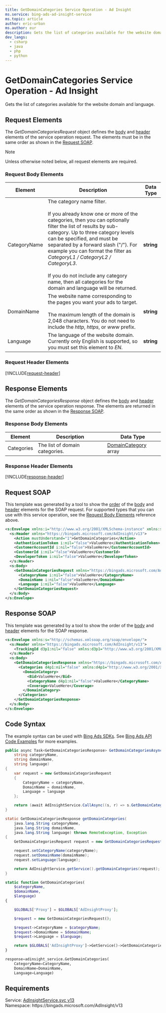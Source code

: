 ```yaml
---
title: GetDomainCategories Service Operation - Ad Insight
ms.service: bing-ads-ad-insight-service
ms.topic: article
author: eric-urban
ms.author: eur
description: Gets the list of categories available for the website domain and language.
dev_langs: 
  - csharp
  - java
  - php
  - python
---
```

# GetDomainCategories Service Operation - Ad Insight
Gets the list of categories available for the website domain and language.

## <a name="request"></a>Request Elements
The *GetDomainCategoriesRequest* object defines the [body](#request-body) and [header](#request-header) elements of the service operation request. The elements must be in the same order as shown in the [Request SOAP](#request-soap). 

> [!NOTE]
> Unless otherwise noted below, all request elements are required.

### <a name="request-body"></a>Request Body Elements

|Element|Description|Data Type|
|-----------|---------------|-------------|
|<a name="categoryname"></a>CategoryName|The category name filter.<br/><br/>If you already know one or more of the categories, then you can optionally filter the list of results by sub-category. Up to three category levels can be specified, and must be separated by a forward slash ("/"). For example you can format the filter as *CategoryL1 / CategoryL2 / CategoryL3*.<br/><br/>If you do not include any category name, then all categories for the domain and language will be returned. |**string**|
|<a name="domainname"></a>DomainName|The website name corresponding to the pages you want your ads to target.<br/><br/>The maximum length of the domain is 2,048 characters. You do not need to include the *http*, *https*, or *www* prefix.|**string**|
|<a name="language"></a>Language|The language of the website domain. Currently only English is supported, so you must set this element to *EN*.|**string**|

### <a name="request-header"></a>Request Header Elements
[!INCLUDE[request-header](./includes/request-header.md)]

## <a name="response"></a>Response Elements
The *GetDomainCategoriesResponse* object defines the [body](#response-body) and [header](#response-header) elements of the service operation response. The elements are returned in the same order as shown in the [Response SOAP](#response-soap).

### <a name="response-body"></a>Response Body Elements

|Element|Description|Data Type|
|-----------|---------------|-------------|
|<a name="categories"></a>Categories|The list of domain categories.|[DomainCategory](domaincategory.md) array|

### <a name="response-header"></a>Response Header Elements
[!INCLUDE[response-header](./includes/response-header.md)]

## <a name="request-soap"></a>Request SOAP
This template was generated by a tool to show the [order](../guides/services-protocol.md#element-order) of the [body](#request-body) and [header](#request-header) elements for the SOAP request. For supported types that you can use with this service operation, see the [Request Body Elements](#request-header) reference above.

```xml
<s:Envelope xmlns:i="http://www.w3.org/2001/XMLSchema-instance" xmlns:s="http://schemas.xmlsoap.org/soap/envelope/">
  <s:Header xmlns="https://bingads.microsoft.com/AdInsight/v13">
    <Action mustUnderstand="1">GetDomainCategories</Action>
    <AuthenticationToken i:nil="false">ValueHere</AuthenticationToken>
    <CustomerAccountId i:nil="false">ValueHere</CustomerAccountId>
    <CustomerId i:nil="false">ValueHere</CustomerId>
    <DeveloperToken i:nil="false">ValueHere</DeveloperToken>
  </s:Header>
  <s:Body>
    <GetDomainCategoriesRequest xmlns="https://bingads.microsoft.com/AdInsight/v13">
      <CategoryName i:nil="false">ValueHere</CategoryName>
      <DomainName i:nil="false">ValueHere</DomainName>
      <Language i:nil="false">ValueHere</Language>
    </GetDomainCategoriesRequest>
  </s:Body>
</s:Envelope>
```

## <a name="response-soap"></a>Response SOAP
This template was generated by a tool to show the order of the [body](#response-body) and [header](#response-header) elements for the SOAP response.

```xml
<s:Envelope xmlns:s="http://schemas.xmlsoap.org/soap/envelope/">
  <s:Header xmlns="https://bingads.microsoft.com/AdInsight/v13">
    <TrackingId d3p1:nil="false" xmlns:d3p1="http://www.w3.org/2001/XMLSchema-instance">ValueHere</TrackingId>
  </s:Header>
  <s:Body>
    <GetDomainCategoriesResponse xmlns="https://bingads.microsoft.com/AdInsight/v13">
      <Categories d4p1:nil="false" xmlns:d4p1="http://www.w3.org/2001/XMLSchema-instance">
        <DomainCategory>
          <Bid>ValueHere</Bid>
          <CategoryName d4p1:nil="false">ValueHere</CategoryName>
          <Coverage>ValueHere</Coverage>
        </DomainCategory>
      </Categories>
    </GetDomainCategoriesResponse>
  </s:Body>
</s:Envelope>
```

## <a name="example"></a>Code Syntax
The example syntax can be used with [Bing Ads SDKs](../guides/client-libraries.md). See [Bing Ads API Code Examples](../guides/code-examples.md) for more examples.
```csharp
public async Task<GetDomainCategoriesResponse> GetDomainCategoriesAsync(
	string categoryName,
	string domainName,
	string language)
{
	var request = new GetDomainCategoriesRequest
	{
		CategoryName = categoryName,
		DomainName = domainName,
		Language = language
	};

	return (await AdInsightService.CallAsync((s, r) => s.GetDomainCategoriesAsync(r), request));
}
```
```java
static GetDomainCategoriesResponse getDomainCategories(
	java.lang.String categoryName,
	java.lang.String domainName,
	java.lang.String language) throws RemoteException, Exception
{
	GetDomainCategoriesRequest request = new GetDomainCategoriesRequest();

	request.setCategoryName(categoryName);
	request.setDomainName(domainName);
	request.setLanguage(language);

	return AdInsightService.getService().getDomainCategories(request);
}
```
```php
static function GetDomainCategories(
	$categoryName,
	$domainName,
	$language)
{

	$GLOBALS['Proxy'] = $GLOBALS['AdInsightProxy'];

	$request = new GetDomainCategoriesRequest();

	$request->CategoryName = $categoryName;
	$request->DomainName = $domainName;
	$request->Language = $language;

	return $GLOBALS['AdInsightProxy']->GetService()->GetDomainCategories($request);
}
```
```python
response=adinsight_service.GetDomainCategories(
	CategoryName=CategoryName,
	DomainName=DomainName,
	Language=Language)
```

## Requirements
Service: [AdInsightService.svc v13](https://adinsight.api.bingads.microsoft.com/Api/Advertiser/AdInsight/v13/AdInsightService.svc)  
Namespace: https\://bingads.microsoft.com/AdInsight/v13  

